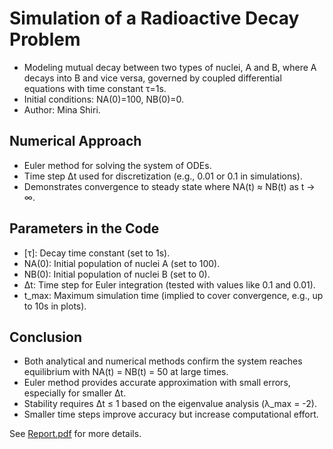 # Simulation of a Radioactive Decay Problem
- Modeling mutual decay between two types of nuclei, A and B, where A decays into B and vice versa, governed by coupled differential equations with time constant τ=1s.
- Initial conditions: NA(0)=100, NB(0)=0.
- Author: Mina Shiri.

## Numerical Approach
- Euler method for solving the system of ODEs.
- Time step Δt used for discretization (e.g., 0.01 or 0.1 in simulations).
- Demonstrates convergence to steady state where NA(t) ≈ NB(t) as t → ∞.

## Parameters in the Code
- [τ]: Decay time constant (set to 1s).
- NA(0): Initial population of nuclei A (set to 100).
- NB(0): Initial population of nuclei B (set to 0).
- Δt: Time step for Euler integration (tested with values like 0.1 and 0.01).
- t_max: Maximum simulation time (implied to cover convergence, e.g., up to 10s in plots).


## Conclusion
- Both analytical and numerical methods confirm the system reaches equilibrium with NA(t) = NB(t) = 50 at large times.
- Euler method provides accurate approximation with small errors, especially for smaller Δt.
- Stability requires Δt ≤ 1 based on the eigenvalue analysis (λ_max = -2).
- Smaller time steps improve accuracy but increase computational effort.

See [Report.pdf](https://github.com/MinaShiri-Physics/Fundamentals-of-Numerical-Simulation-in-Physics/blob/main/Radioactive%20Decay%20Behavior/Report.pdf) for more details.

